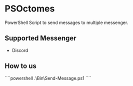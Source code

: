 # PSOctomes

PowerShell Script to send messages to multiple messenger.

## Supported Messenger

- Discord

## How to us

´´´´powershell
.\Bin\Send-Message.ps1
´´´´